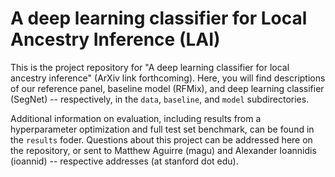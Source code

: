 # A deep learning classifier for Local Ancestry Inference (LAI)

This is the project repository for "A deep learning classifier for local ancestry inference" (ArXiv link forthcoming). Here, you will find descriptions of our reference panel, baseline model (RFMix), and deep learning classifier (SegNet) -- respectively, in the `data`, `baseline`, and `model` subdirectories. 

Additional information on evaluation, including results from a hyperparameter optimization and full test set benchmark, can be found in the `results` foder. Questions about this project can be addressed here on the repository, or sent to Matthew Aguirre (magu) and Alexander Ioannidis (ioannid) -- respective addresses (at stanford dot edu).
